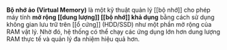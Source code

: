 **Bộ nhớ ảo (Virtual Memory)** là một kỹ thuật quản lý [[bộ nhớ]] cho phép máy tính **mở rộng [[dung lượng]] [[bộ nhớ]] khả dụng** bằng cách sử dụng không gian lưu trữ trên [[ổ cứng]] (HDD/SSD) như một phần mở rộng của RAM vật lý. Nhờ đó, hệ thống có thể chạy các ứng dụng lớn hơn dung lượng RAM thực tế và quản lý đa nhiệm hiệu quả hơn.
